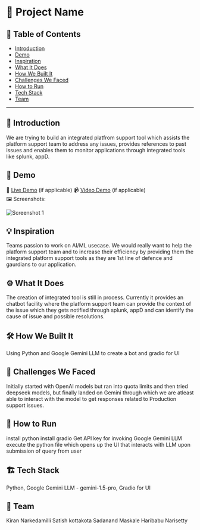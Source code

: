 # 🚀 Project Name

## 📌 Table of Contents
- [Introduction](#introduction)
- [Demo](#demo)
- [Inspiration](#inspiration)
- [What It Does](#what-it-does)
- [How We Built It](#how-we-built-it)
- [Challenges We Faced](#challenges-we-faced)
- [How to Run](#how-to-run)
- [Tech Stack](#tech-stack)
- [Team](#team)

---

## 🎯 Introduction
We are trying to build an integrated platfrom support tool which assists the platform support team to address any issues, provides references to past issues and enables them to monitor applications through integrated tools like splunk, appD. 

## 🎥 Demo
🔗 [Live Demo](#) (if applicable) 
📹 [Video Demo](#) (if applicable)  
🖼️ Screenshots:

![Screenshot 1](link-to-image)

## 💡 Inspiration
Teams passion to work on AI/ML usecase. We would really want to help the platform support team and to increase their efficiency by providing them the integrated platform support tools as they are 1st line of defence and gaurdians to our application.

## ⚙️ What It Does
The creation of integrated tool is still in process.
Currently it provides an chatbot facility where the platform support team can provide the context of the issue which they gets notified through splunk, appD and can identify the cause of issue and possible resolutions.

## 🛠️ How We Built It
Using Python and Google Gemini LLM to create a bot and gradio for UI

## 🚧 Challenges We Faced
Initially started with OpenAI models but ran into quota limits and then tried deepseek models, but finally landed on Gemini through which we are atleast able to interact with the model to get responses related to Production support issues.

## 🏃 How to Run
install python
install gradio
Get API key for invoking Google Gemini LLM
execute the python file which opens up the UI that interacts with LLM upon submission of query from user

## 🏗️ Tech Stack
Python, 
Google Gemini LLM - gemini-1.5-pro,
Gradio for UI

## 👥 Team
Kiran Narkedamilli
Satish kottakota
Sadanand Maskale
Haribabu Narisetty
